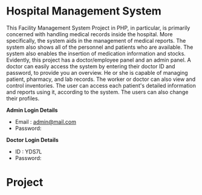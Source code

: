 # Hospital Management System

This Facility Management System Project in PHP, in particular, is primarily concerned with handling medical records inside the hospital. More specifically, the system aids in the management of medical reports. The system also shows all of the personnel and patients who are available. The system also enables the insertion of medication information and stocks. Evidently, this project has a doctor/employee panel and an admin panel. A doctor can easily access the system by entering their doctor ID and password, to provide you an overview. He or she is capable of managing patient, pharmacy, and lab records. The worker or doctor can also view and control inventories. The user can access each patient's detailed information and reports using it, according to the system. The users can also change their profiles.

**Admin Login Details**
* Email   : admin@mail.com 
* Password: 

**Doctor Login Details**

* ID      :  YDS7L
* Password:

#

# Project
